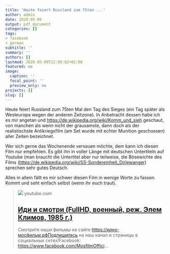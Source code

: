```yaml
---
title: 'Heute feiert Russland zum 75ten ...'
author: admin
date: 2020-05-09
output: pdf_document
categories: []
tags:
- facebook
- german
subtitle: ''
summary: ''
authors: []
lastmod: 2020-05-09T22:50:02+02:00
featured: no
image:
  caption: ''
  focal_point: ''
  preview_only: no
projects: []
slug: []
---
```

Heute feiert Russland zum 75ten Mal den Tag des Sieges (ein Tag später als Westeuropa wegen der anderen Zeitzone). In Anbetracht dessen habe ich es mir angetan und https://de.wikipedia.org/wiki/Komm_und_sieh geschaut, von manchen als wenn nicht der grausamste, dann doch als der realistischste Antikriegsfilm (am Set wurde mit echter Munition geschossen) aller Zeiten bezeichnet. 

Wer sich gerne das Wochenende versauen möchte, dem kann ich diesen Film nur empfehlen. Es gibt ihn in voller Länge mit deutschen Untertiteln auf Youtube (man braucht die Untertitel aber nur teilweise, die Bösewichte des Films (https://de.wikipedia.org/wiki/SS-Sondereinheit_Dirlewanger) sprechen sehr gutes Deutsch.  

Alles in allem fällt es mir schwer diesen Film in wenige Worte zu fassen. Kommt und seht einfach selbst (wenn ihr euch traut).
> [![](https://i.ytimg.com/vi/UkkJZweYaLI/maxresdefault.jpg)](https://www.youtube.com/watch?v=UkkJZweYaLI)
> youtube.com
> ## [Иди и смотри (FullHD, военный, реж. Элем Климов, 1985 г.)](https://www.youtube.com/watch?v=UkkJZweYaLI)
>
>Смотрите наши фильмы на сайте https://кино-мосфильм.рфПодпишитесь на наш канал и страницы в социальных сетях!Facebook: https://www.facebook.com/MosfilmOffici...

